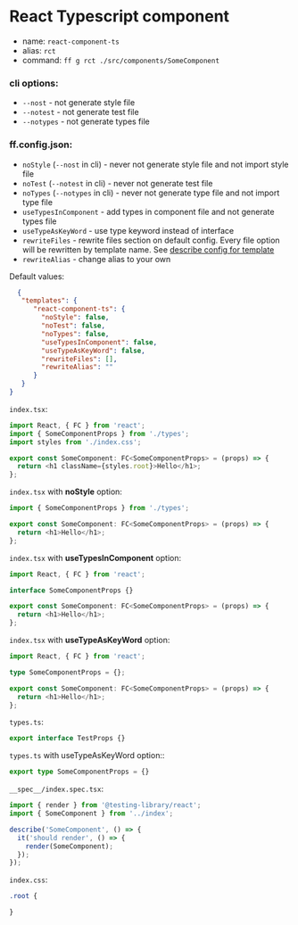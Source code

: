 # React Typescript component
- name: `react-component-ts`
- alias: `rct`
- command: `ff g rct ./src/components/SomeComponent`

### cli options:
- `--nost` - not generate style file
- `--notest` - not generate test file
- `--notypes` - not generate types file

### ff.config.json:
- `noStyle` (`--nost` in cli) - never not generate style file and not import style file
- `noTest` (`--notest` in cli) - never not generate test file
- `noTypes` (`--notypes` in cli) - never not generate type file and not import type file
- `useTypesInComponent` - add types in component file and not generate types file
- `useTypeAsKeyWord` - use type keyword instead of interface
- `rewriteFiles` - rewrite files section on default config. Every file option will be rewritten by template name. See [describe config for template](https://github.com/footzi/file-fairy/blob/main/docs/config-json.md)
- `rewriteAlias` - change alias to your own

Default values:
```json
  {
   "templates": {
      "react-component-ts": {
        "noStyle": false,
        "noTest": false,
        "noTypes": false,
        "useTypesInComponent": false,
        "useTypeAsKeyWord": false,
        "rewriteFiles": [],
        "rewriteAlias": ""
      }
   }
}
```

`index.tsx`:
```typescript jsx
import React, { FC } from 'react';
import { SomeComponentProps } from './types';
import styles from './index.css';

export const SomeComponent: FC<SomeComponentProps> = (props) => {
  return <h1 className={styles.root}>Hello</h1>;
};
```

`index.tsx` with **noStyle** option:
```typescript jsx
import { SomeComponentProps } from './types';

export const SomeComponent: FC<SomeComponentProps> = (props) => {
  return <h1>Hello</h1>;
};
```

`index.tsx` with **useTypesInComponent** option:
```typescript jsx
import React, { FC } from 'react';

interface SomeComponentProps {}

export const SomeComponent: FC<SomeComponentProps> = (props) => {
  return <h1>Hello</h1>;
};
```

`index.tsx` with **useTypeAsKeyWord** option:
```typescript jsx
import React, { FC } from 'react';

type SomeComponentProps = {};

export const SomeComponent: FC<SomeComponentProps> = (props) => {
  return <h1>Hello</h1>;
};
```

`types.ts`:
```typescript
export interface TestProps {}
```

`types.ts` with useTypeAsKeyWord option::
```typescript
export type SomeComponentProps = {}
```

`__spec__/index.spec.tsx`:
```typescript
import { render } from '@testing-library/react';
import { SomeComponent } from '../index';

describe('SomeComponent', () => {
  it('should render', () => {
    render(SomeComponent);
  });
});
```

`index.css`:
```css
.root {

}
```
